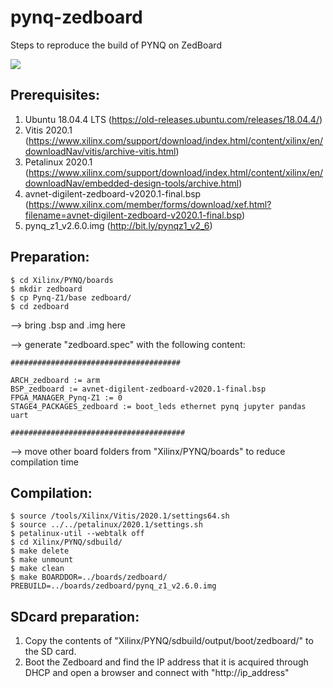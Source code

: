 # pynq-zedboard
Steps to reproduce the build of PYNQ on ZedBoard

![](https://img.shields.io/github/last-commit/ECSAlab/pynq-zedboard?style=plastic)

## Prerequisites:
1) Ubuntu 18.04.4 LTS (https://old-releases.ubuntu.com/releases/18.04.4/)
2) Vitis 2020.1 (https://www.xilinx.com/support/download/index.html/content/xilinx/en/downloadNav/vitis/archive-vitis.html)
3) Petalinux 2020.1 (https://www.xilinx.com/support/download/index.html/content/xilinx/en/downloadNav/embedded-design-tools/archive.html)
4) avnet-digilent-zedboard-v2020.1-final.bsp (https://www.xilinx.com/member/forms/download/xef.html?filename=avnet-digilent-zedboard-v2020.1-final.bsp)
5) pynq_z1_v2.6.0.img (http://bit.ly/pynqz1_v2_6)

## Preparation:
```shell=
$ cd Xilinx/PYNQ/boards
$ mkdir zedboard
$ cp Pynq-Z1/base zedboard/
$ cd zedboard
```
--> bring .bsp and .img here

--> generate "zedboard.spec" with the following content:

```console=
######################################

ARCH_zedboard := arm
BSP_zedboard := avnet-digilent-zedboard-v2020.1-final.bsp
FPGA_MANAGER_Pynq-Z1 := 0
STAGE4_PACKAGES_zedboard := boot_leds ethernet pynq jupyter pandas uart

#######################################
```

--> move other board folders from "Xilinx/PYNQ/boards" to reduce compilation time

## Compilation:
```shell=
$ source /tools/Xilinx/Vitis/2020.1/settings64.sh
$ source ../../petalinux/2020.1/settings.sh
$ petalinux-util --webtalk off
$ cd Xilinx/PYNQ/sdbuild/
$ make delete
$ make unmount
$ make clean
$ make BOARDDOR=../boards/zedboard/ PREBUILD=../boards/zedboard/pynq_z1_v2.6.0.img
```

## SDcard preparation:
1) Copy the contents of "Xilinx/PYNQ/sdbuild/output/boot/zedboard/" to the SD card.
2) Boot the Zedboard and find the IP address that it is acquired through DHCP and open a browser and connect with "http://ip_address"
